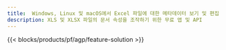 ```yaml
---
title:  Windows, Linux 및 macOS에서 Excel 파일에 대한 메타데이터 보기 및 편집
description: XLS 및 XLSX 파일의 문서 속성을 조작하기 위한 무료 앱 및 API
---
```

{{< blocks/products/pf/agp/feature-solution >}} 

